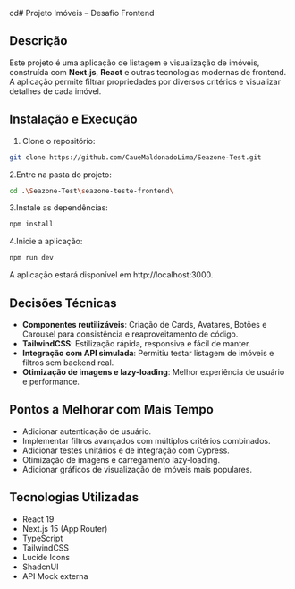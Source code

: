 cd# Projeto Imóveis – Desafio Frontend
## Descrição
Este projeto é uma aplicação de listagem e visualização de imóveis, construída com **Next.js**, **React** e outras tecnologias modernas de frontend.  
A aplicação permite filtrar propriedades por diversos critérios e visualizar detalhes de cada imóvel.

## Instalação e Execução

1. Clone o repositório:
```bash
git clone https://github.com/CaueMaldonadoLima/Seazone-Test.git
```
2.Entre na pasta do projeto:
```bash
cd .\Seazone-Test\seazone-teste-frontend\
```
3.Instale as dependências:
```bash
npm install
```
4.Inicie a aplicação:
```bash
npm run dev
```

A aplicação estará disponível em http://localhost:3000.

## Decisões Técnicas

- **Componentes reutilizáveis**: Criação de Cards, Avatares, Botões e Carousel para consistência e reaproveitamento de código.  
- **TailwindCSS**: Estilização rápida, responsiva e fácil de manter.  
- **Integração com API simulada**: Permitiu testar listagem de imóveis e filtros sem backend real.  
- **Otimização de imagens e lazy-loading**: Melhor experiência de usuário e performance.  

## Pontos a Melhorar com Mais Tempo

- Adicionar autenticação de usuário.  
- Implementar filtros avançados com múltiplos critérios combinados.  
- Adicionar testes unitários e de integração com Cypress.  
- Otimização de imagens e carregamento lazy-loading.  
- Adicionar gráficos de visualização de imóveis mais populares.

## Tecnologias Utilizadas

- React 19  
- Next.js 15 (App Router)  
- TypeScript  
- TailwindCSS  
- Lucide Icons
- ShadcnUI 
- API Mock externa
